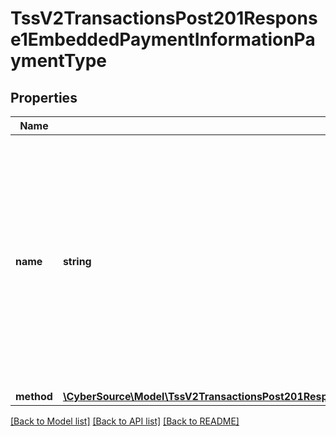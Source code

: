 # TssV2TransactionsPost201Response1EmbeddedPaymentInformationPaymentType

## Properties
Name | Type | Description | Notes
------------ | ------------- | ------------- | -------------
**name** | **string** | A Payment Type is an agreed means for a payee to receive legal tender from a payer. The way one pays for a commercial financial transaction. Examples: Card, Bank Transfer, Digital, Direct Debit. | [optional] 
**method** | [**\CyberSource\Model\TssV2TransactionsPost201Response1EmbeddedPaymentInformationPaymentTypeMethod**](TssV2TransactionsPost201Response1EmbeddedPaymentInformationPaymentTypeMethod.md) |  | [optional] 

[[Back to Model list]](../README.md#documentation-for-models) [[Back to API list]](../README.md#documentation-for-api-endpoints) [[Back to README]](../README.md)


